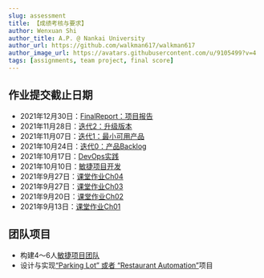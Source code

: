 ```yaml
---
slug: assessment
title: 【成绩考核与要求】
author: Wenxuan Shi
author_title: A.P. @ Nankai University
author_url: https://github.com/walkman617/walkman617
author_image_url: https://avatars.githubusercontent.com/u/9105499?v=4
tags: [assignments, team project, final score]
---
```


## 作业提交截止日期
- 2021年12月30日：[FinalReport：项目报告](/blog/FinalReport)
- 2021年11月28日：[迭代2：升级版本](/blog/Iterator2)
- 2021年11月07日：[迭代1：最小可用产品](/blog/Iterator1)
- 2021年10月24日：[迭代0：产品Backlog](/blog/Iterator0)
- 2021年10月17日：[DevOps实践](/blog/DevOps)
- 2021年10月10日：[敏捷项目开发](/blog/TeamProject)
- 2021年9月27日：[课堂作业Ch04](/blog/TestQuestions4)
- 2021年9月27日：[课堂作业Ch03](/blog/ponder3.5)
- 2021年9月20日：[课堂作业Ch02](/blog/ponder2.4)
- 2021年9月13日：[课堂作业Ch01](/blog/ponder1.4)

## 团队项目
- 构建4～6人[敏捷项目团队](/blog/TeamProject)
- 设计与实现[“Parking Lot” 或者 “Restaurant Automation”](https://github.com/walkman617/SE2021/tree/main/Case)项目

